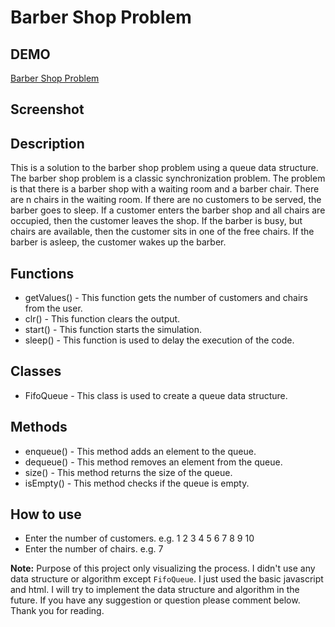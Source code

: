 # Barber Shop Problem

## DEMO

[Barber Shop Problem](https://barber-shop-problem.vercel.app/)

## Screenshot



## Description

This is a solution to the barber shop problem using a queue data structure. The barber shop problem is a classic synchronization problem. The problem is that there is a barber shop with a waiting room and a barber chair. There are n chairs in the waiting room. If there are no customers to be served, the barber goes to sleep. If a customer enters the barber shop and all chairs are occupied, then the customer leaves the shop. If the barber is busy, but chairs are available, then the customer sits in one of the free chairs. If the barber is asleep, the customer wakes up the barber.

## Functions

- getValues() - This function gets the number of customers and chairs from the user.
- clr() - This function clears the output.
- start() - This function starts the simulation.
- sleep() - This function is used to delay the execution of the code.

## Classes

- FifoQueue - This class is used to create a queue data structure.

## Methods

- enqueue() - This method adds an element to the queue.
- dequeue() - This method removes an element from the queue.
- size() - This method returns the size of the queue.
- isEmpty() - This method checks if the queue is empty.

## How to use

- Enter the number of customers. e.g. 1 2 3 4 5 6 7 8 9 10
- Enter the number of chairs. e.g. 7

**Note:** Purpose of this project only visualizing the process. I didn't use any data structure or algorithm except `FifoQueue`. I just used the basic javascript and html. I will try to implement the data structure and algorithm in the future. If you have any suggestion or question please comment below. Thank you for reading.